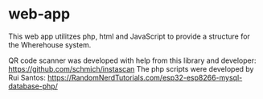 # web-app
This web app utilitzes php, html and JavaScript to provide a structure for the Wherehouse system.

QR code scanner was developed with help from this library and developer: https://github.com/schmich/instascan
The php scripts were developed by Rui Santos: https://RandomNerdTutorials.com/esp32-esp8266-mysql-database-php/

